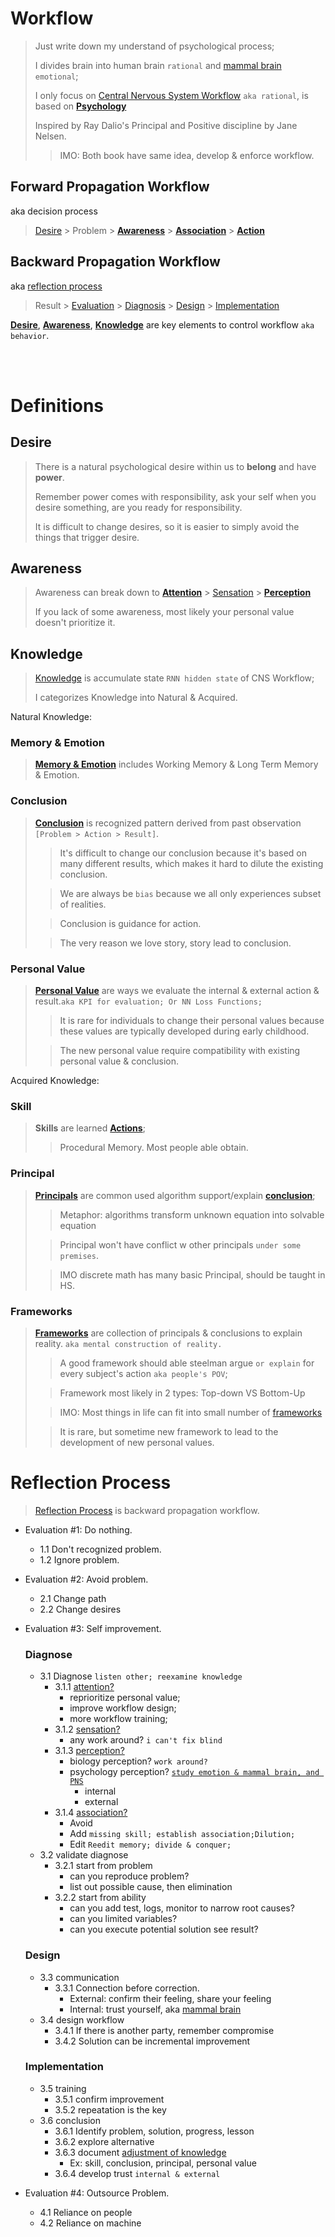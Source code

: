 # Workflow
> Just write down my understand of psychological process;
>
> I divides brain into human brain `rational` and [mammal brain](psychology.md#mammal-brain) `emotional`;
> 
> I only focus on [Central Nervous System Workflow](./../biology/anatomy.md#central-nervous-system-cns) `aka rational`, is based on [**Psychology**](./psychology.md)
>
> Inspired by Ray Dalio's Principal and Positive discipline by Jane Nelsen.
> > IMO: Both book have same idea, develop & enforce workflow.

## Forward Propagation Workflow
aka decision process

> [Desire](#desire) > Problem > [**Awareness**](#awareness) > [**Association**](./psychology.md#4-association) > [**Action**](#reflection-process)


## Backward Propagation Workflow
aka [reflection process](#reflection-process)
> Result > [Evaluation](#reflection-process) > [Diagnosis](#diagnose) > [Design](#design) > [Implementation](#implementation)

[**Desire**](#desire), [**Awareness**](#awareness), [**Knowledge**](#knowledge) are key elements to control workflow `aka behavior`.


</br></br>

# Definitions


## Desire
> There is a natural psychological desire within us to **belong** and have **power**.
>
> Remember power comes with responsibility, ask your self when you desire something, are you ready for responsibility.
>
> It is difficult to change desires, so it is easier to simply avoid the things that trigger desire.


## Awareness
> Awareness can break down to [**Attention**](./psychology.md#1-attention) > [Sensation](./psychology.md#2-sensation) > [**Perception**](./psychology.md#3-perception)
>
> If you lack of some awareness, most likely your personal value doesn't prioritize it.

## Knowledge
> [Knowledge](knowledge.md) is accumulate state `RNN hidden state` of CNS Workflow;
> 
> I categorizes Knowledge into Natural & Acquired.

Natural Knowledge:
### Memory & Emotion
> [**Memory & Emotion**](./psychology.md#emotion--memory-association) includes Working Memory & Long Term Memory & Emotion.

### Conclusion
> [**Conclusion**](knowledge.md#conclusion) is recognized pattern derived from past observation `[Problem > Action > Result]`.
> > It's difficult to change our conclusion because it's based on many different results, which makes it hard to dilute the existing conclusion.
>
> > We are always be `bias` because we all only experiences subset of realities.
> 
> > Conclusion is guidance for action.
>
> > The very reason we love story, story lead to conclusion.

### Personal Value
> [**Personal Value**](knowledge.md#personal-value) are ways we evaluate the internal & external action & result.`aka KPI for evaluation; Or NN Loss Functions;`
> > It is rare for individuals to change their personal values because these values are typically developed during early childhood.
> 
> > The new personal value require compatibility with existing personal value & conclusion.

Acquired Knowledge:
### Skill
> **Skills** are learned [**Actions**](#reflection-process);
> > Procedural Memory. Most people able obtain.
>
### Principal
> [**Principals**](knowledge.md#principal) are common used algorithm support/explain [**conclusion**](knowledge.md#conclusion); 
> > Metaphor: algorithms transform unknown equation into solvable equation
> 
> > Principal won't have conflict w other principals `under some premises`.
> 
> > IMO discrete math has many basic Principal, should be taught in HS.

### Frameworks
> [**Frameworks**](#framework) are collection of principals & conclusions to explain reality. `aka mental construction of reality.`
> > A good framework should able steelman argue `or explain` for every subject's action `aka people's POV`;
> 
> > Framework most likely in 2 types: Top-down VS Bottom-Up
> 
> > IMO: Most things in life can fit into small number of [frameworks](knowledge.md#framework)
> 
> > It is rare, but sometime new framework to lead to the development of new personal values.


# Reflection Process
> [Reflection Process](#backward-propagation-workflow) is backward propagation workflow. 
- Evaluation #1: Do nothing.
  - 1.1 Don't recognized problem.
  - 1.2 Ignore problem.


- Evaluation #2: Avoid problem.
  - 2.1 Change path
  - 2.2 Change desires


- Evaluation #3: Self improvement.
  ### Diagnose
  - 3.1 Diagnose `listen other; reexamine knowledge`
    - 3.1.1 [attention?](psychology.md#1-attention)
      - reprioritize personal value;
      - improve workflow design;
      - more workflow training;
    - 3.1.2 [sensation?](psychology.md#2-sensation)
      - any work around? `i can't fix blind`
    - 3.1.3 [perception?](./psychology.md#3-perception)
      - biology perception? `work around?`
      - psychology perception? [`study emotion & mammal brain, and PNS`](../biology/anatomy.md)
        - internal
        - external
    - 3.1.4 [association?](psychology.md#4-association)
      - Avoid
      - Add `missing skill; establish association;Dilution;`
      - Edit `Reedit memory; divide & conquer;`
  - 3.2 validate diagnose
    - 3.2.1 start from problem
      - can you reproduce problem?
      - list out possible cause, then elimination
    - 3.2.2 start from ability
      - can you add test, logs, monitor to narrow root causes?
      - can you limited variables?
      - can you execute potential solution see result?
  ### Design
  - 3.3 communication
    - 3.3.1 Connection before correction.
      - External: confirm their feeling, share your feeling
      - Internal: trust yourself, aka [mammal brain](psychology.md#mammal-brain)
  - 3.4 design workflow
    - 3.4.1 If there is another party, remember compromise
    - 3.4.2 Solution can be incremental improvement
  ### Implementation
  - 3.5 training
    - 3.5.1 confirm improvement
    - 3.5.2 repeatation is the key
  - 3.6 conclusion
    - 3.6.1 Identify problem, solution, progress, lesson
    - 3.6.2 explore alternative
    - 3.6.3 document [adjustment of knowledge](#knowledge)
      - Ex: skill, conclusion, principal, personal value
    - 3.6.4 develop trust `internal & external`


- Evaluation #4: Outsource Problem.
  - 4.1 Reliance on people
  - 4.2 Reliance on machine